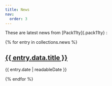 ```yaml
---
title: News
nav:
  order: 3
---
```


These are latest news from [Pack11ty]{.pack11ty} :

<div class="stack">

{% for entry in collections.news %}

  <article class="news">
    <h2 class="news__title"><a href="{{ entry.url }}">{{ entry.data.title }}</a></h2>
    <p class="news__meta">{{ entry.date | readableDate }}</p>
  </article>
{% endfor %}

</div>
